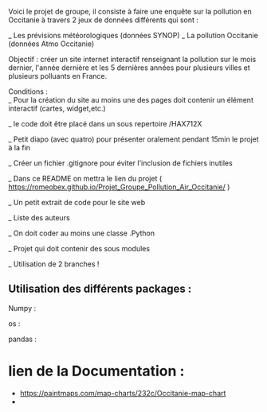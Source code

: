 Voici le projet de groupe, il consiste à faire une enquête sur la pollution en Occitanie à travers 2 jeux de données
différents qui sont : 

_ Les prévisions météorologiques (données SYNOP)
_ La pollution Occitanie (données Atmo Occitanie)

Objectif : créer un site internet interactif renseignant la pollution sur le mois dernier, l'année dernière et les 5 
dernières années pour plusieurs villes et plusieurs polluants en France. 

Conditions :  
_ Pour la création du site au moins une des pages doit contenir un élément interactif (cartes, widget,etc.)  

_ le code doit être placé dans un sous repertoire /HAX712X

_ Petit diapo (avec quatro) pour présenter oralement pendant 15min le projet à la fin 

_ Créer un fichier .gitignore pour éviter l'inclusion de fichiers inutiles 

_ Dans ce README on mettra le lien du projet ( https://romeobex.github.io/Projet_Groupe_Pollution_Air_Occitanie/ )


_ Un petit extrait de code pour le site web 

_ Liste des auteurs

_ On doit coder au moins une classe .Python 

_ Projet qui doit contenir des sous modules 

_ Utilisation de 2 branches ! 


## Utilisation des différents packages :


Numpy :

os :

pandas : 







# lien de la Documentation :
* https://paintmaps.com/map-charts/232c/Occitanie-map-chart
*